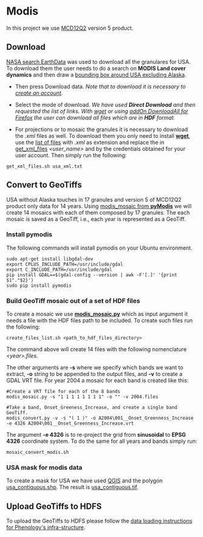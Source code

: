 # Modis

In this project we use [MCD12Q2](https://lpdaac.usgs.gov/dataset_discovery/modis/modis_products_table/mcd12q2) version 5 product.

## Download
[NASA search EarthData](https://search.earthdata.nasa.gov/) was used to download all the granulares for USA. To download them the user needs to do a search on **MODIS Land cover dynamics** and then draw a [bounding box around USA excluding Alaska](https://search.earthdata.nasa.gov/search/granules?p=C190733713-LPDAAC_ECS&m=20.671875!-114.890625!2!1!2!0%2C2%2C1&tl=1421366400!5!!&q=MODIS+Land+Cover+Dynamics&ok=MODIS+Land+Cover+Dynamics&sb=-127.265625%2C23.90625%2C-63.140625%2C49.359375).

* Then press Download data. *Note that to download it is necessary to [create an account](https://urs.earthdata.nasa.gov//users/new).*

* Select the mode of download. *We have used **Direct Download** and then requested the list of links. With [wget](https://www.gnu.org/software/wget/manual/wget.html) or using [addOn DownloadAll for Firefox](https://addons.mozilla.org/en-US/firefox/addon/downthemall/) the user can download all files which are in **HDF** format.*

* For projections or to mosaic the granules it is necessary to download the *.xml* files as well. To download them you only need to install [**wget**](https://www.gnu.org/software/wget/manual/wget.html), use the [list of files](usa_xml.txt) with *.xml* as extension and replace the in [get_xml_files](get_xml_files.sh) *<user_name>* and *<passwd>* by the credentials obtained for your user account. Then simply run the following:
```
get_xml_files.sh usa_xml.txt
```

## Convert to GeoTiffs

USA without Alaska touches in 17 granules and version 5 of MCD12Q2 product only data for 14 years. Using [modis_mosaic from **pyModis**](http://www.pymodis.org/scripts/modis_mosaic.html) we will create 14 mosaics with each of them composed by 17 granules. The each mosaic is saved as a GeoTiff, i.e., each year is represented as a GeoTiff.  

### Install pymodis
The following commands will install pymodis on your Ubuntu environment.

```
sudo apt-get install libgdal-dev
export CPLUS_INCLUDE_PATH=/usr/include/gdal
export C_INCLUDE_PATH=/usr/include/gdal
pip install GDAL==$(gdal-config --version | awk -F'[.]' '{print $1"."$2}')
sudo pip install pymodis
```

### Build GeoTiff mosaic out of a set of HDF files
To create a mosaic we use [**modis_mosaic.py**](http://www.pymodis.org/scripts/modis_mosaic.html) which as input argument it needs a file with the HDF files path to be included. To create such files run the following:
```
create_files_list.sh <path_to_hdf_files_directory>
```

The command above will create 14 files with the following nomenclature *\<year\>.files*.

The other arguments are **-s** where we specify which bands we want to extract, **-o** string to be appended to the output files, and **-v** to create a GDAL VRT file. For year 2004 a mosaic for each band is created like this:
```
#Create a VRT file for each of the 8 bands
modis_mosaic.py -s "1 1 1 1 1 1 1 1" -o "" -v 2004.files

#Take a band, Onset_Greeness_Increase, and create a single band GeoTiff. 
modis_convert.py -v -s "( 1 )" -o A2004\001__Onset_Greenness_Increase -e 4326 A2004\001__Onset_Greenness_Increase.vrt
```

The argument **-e 4326** is to re-project the grid from **sinusoidal** to **EPSG 4326** coordinate system. To do the same for all years and bands simply run:
```
mosaic_convert_modis.sh
```

### USA mask for modis data
To create a mask for USA we have used [QGIS](http://www.qgis.org/en/site/) and the polygon [usa_contiguous.shp](usa_contiguous.shp). The result is [usa_contiguous.tif](usa_contiguous.tif).


## Upload GeoTiffs to HDFS

To upload the GeoTiffs to HDFS please follow the [data loading instructions for Phenology's infra-structure](https://github.com/phenology/infrastructure/tree/applications/applications).
